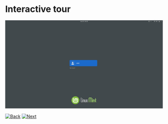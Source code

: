 # Interactive tour

![Panel style](../img/2_gdm3.png)

[![Back](../img/button_back_2)](https://github.com/pl453s/linux-mint-gnome/blob/main/tour/1_boot.md#interactive-tour)
[![Next](../img/button_next_2)](https://github.com/pl453s/linux-mint-gnome/blob/main/tour/3_desktop_dock_show_dark.md#interactive-tour)
